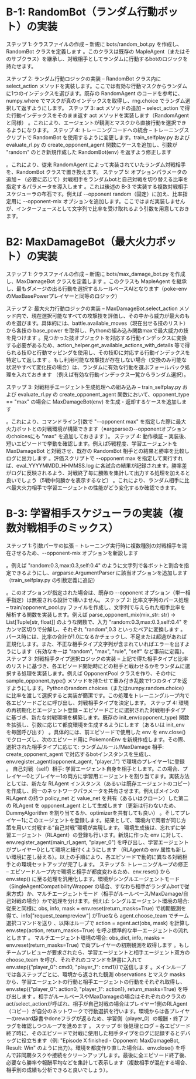 # B-1: RandomBot（ランダム行動ボット）の実装
ステップ 1: クラスファイルの作成 – 新規に bots/random_bot.py を作成し、RandomBot クラスを定義します
。このクラスは既存の MapleAgent（またはそのサブクラス）を継承し、対戦相手としてランダムに行動するbotのロジックを持たせます。

ステップ 2: ランダム行動ロジックの実装 – RandomBot クラス内に select_action メソッドを実装します。ここでは有効な行動マスクからランダムに1つのインデックスを選びます。既存の RandomAgent のコードを参考に、numpy.where でマスクが真のインデックスを取得し、rng.choice でランダム選択して返すようにします。
ステップ 3: act メソッドの追加 – select_action で得た行動インデックスをそのまま返す act メソッドを実装します（RandomAgent と同様）
。これにより、エージェントが観測とマスクから直接行動を選択できるようになります。
ステップ 4: トレーニングコードへの統合 – トレーニングスクリプトで RandomBot を使用するように変更します。train_selfplay.py および evaluate_rl.py の create_opponent_agent 関数にケースを追加し、引数が "random" のとき新規作成した RandomBot(env) を返すよう修正します

。これにより、従来 RandomAgent によって実装されていたランダム対戦相手を、RandomBot クラスで置き換えます。
ステップ 5: オプションパラメータの追加 – （必要に応じて）対戦相手をランダムbotと自己対戦を切り替える比率を指定するパラメータを導入します
。これは後述の B-3 で実装する複数対戦相手スケジューラの布石です。例えば --opponent random（固定）に加え、比率指定用に --opponent-mix オプションを追加します。ここではまだ実装しませんが、インターフェースとして文字列で比率を受け取れるよう引数を用意しておきます。
# B2: MaxDamageBot（最大火力ボット）の実装
ステップ 1: クラスファイルの作成 – 新規に bots/max_damage_bot.py を作成し、MaxDamageBot クラスを定義します
。このクラスも MapleAgent を継承し、最もダメージの出る行動を選択するルールベースAIとなります（poke-envのMaxBasePowerプレイヤーと同等のロジック）

ステップ 2: 最大火力行動ロジックの実装 – MaxDamageBot.select_action メソッド内で、現在選択可能なすべての攻撃技を評価し、その中から威力が最大のものを選びます。具体的には、battle.available_moves（現在出せる技のリスト）から各技の base_power を取得し、Pythonの組み込み関数maxで最大威力の技を見つけます
。見つかった技オブジェクトを対応する行動インデックスに変換する必要があるため、action_helper.get_available_actions_with_details 等で得られる技IDと行動マッピングを使用し、その技IDに対応する行動インデックスを特定して返します
。もし利用可能な攻撃技が存在しない場合（交換のみ可能な状況やすべて変化技の場合）は、ランダムに有効な行動を選ぶフォールバック処理を入れておきます
（例えば有効な行動インデックス一覧からランダム選択）。

ステップ 3: 対戦相手エージェント生成処理への組み込み – train_selfplay.py および evaluate_rl.py の create_opponent_agent 関数において、opponent_type == "max" の場合に MaxDamageBot(env) を生成・返却するケースを追加します

。これにより、コマンドライン引数で "--opponent max" を指定した際に最大火力ボットとの対戦環境が構築できます（※argparseの--opponentオプションのchoicesにも "max" を追加しておきます
）。
ステップ 4: 動作検証 – 実装後、短いエピソードで挙動を確認します。例えば5戦程度、学習エージェントを MaxDamageBot と対戦させ、既存の RandomBot 相手との結果と勝率を比較しログに出力します
。評価スクリプトで --opponent max を指定して実行すれば、eval_YYYYMMDD_HHMMSS.log に各試合の結果が記録されます。勝率差がログに反映されるよう、対戦終了毎に勝敗を集計して出力する処理を加えると良いでしょう（5戦中何勝かを表示するなど）
。これにより、ランダム相手に比べ最大火力相手で学習エージェントの性能がどう変化するか確認できます。
# B-3: 学習相手スケジューラの実装（複数対戦相手のミックス）
ステップ 1: 引数パーサの拡張 – トレーニング実行時に複数種別の対戦相手を混在させるため、--opponent-mix オプションを新設します

。例えば "random:0.3,max:0.3,self:0.4" のように文字列で各ボットと割合を指定できるようにし、argparse.ArgumentParser に該当オプションを追加します（train_selfplay.py の引数定義に追記）

。このオプションが指定された場合は、既存の --opponent オプション（単一相手指定）は無視される設計で構いません。
ステップ 2: 比率文字列のパース処理 – train/opponent_pool.py ファイルを作成し、文字列で与えられた相手比率を解析する関数を実装します。例えば parse_opponent_mix(mix_str: str) -> List[Tuple[str, float]] のような関数で、入力 "random:0.3,max:0.3,self:0.4" をカンマ区切りで分解し、それぞれ "random",0.3 といったペアに変換します
。パース時には、比率の合計が1.0になるかチェックし、不足または超過があれば正規化します。また、不正な相手タイプ文字列が含まれていればエラーを出すようにします（有効なキーは "random", "max", "rule", "self" など事前に定義）。
ステップ 3: 対戦相手タイプ選択ロジックの実装 – 上記で得た相手タイプと比率のリストに基づき、各エピソード開始時にどの相手と戦わせるかをランダムに選択する処理を実装します。例えば OpponentPool クラスを作り、その中に sample_opponent_type() メソッドを持たせて重み付き乱数で1つのタイプを返すようにします。Pythonのrandom.choices（またはnumpy.random.choice）に比率を渡して選択すると実装が簡潔です。この処理をトレーニングループ内で各エピソードごとに呼び出し、対戦相手タイプを決定します。
ステップ 4: 環境の再初期化とエージェント登録 – エピソードごとに選択された対戦相手タイプに基づき、新たな対戦環境を構築します。既存の init_env(opponent_type) 関数を拡張し、引数に応じて都度環境を生成するようにします（あるいは init_env を毎回呼び出す）
。具体的には、前エピソードで使用した env を env.close() でクローズし、次のエピソード用に PokemonEnv を新規作成します。その際、選択された相手タイプに応じて:
ランダム/ルール/MaxDamage 相手: create_opponent_agent で対応するbotインスタンスを生成し、env.register_agent(opponent_agent, "player_1") で環境のプレイヤー1に登録
。
自己対戦（self）相手: 学習エージェント自身を相手とします。この場合、プレイヤー0とプレイヤー1の両方に学習用エージェントを割り当てます。実装方法としては、新たな RLAgent インスタンス（あるいは既存エージェントのコピー）を作成し、同一のネットワークパラメータを共有させます。例えばメインの RLAgent の持つ policy_net と value_net を共有（あるいはクローン）した第二の RLAgent を opponent_agent として生成します（更新は行わないため、DummyAlgorithm を割り当てるか、optimizerを共有しても良い）
。そしてプレイヤー1にこのエージェントを登録します。結果として、環境内で両者が同じ方策を用いて対戦する“自己対戦”環境が実現します。
環境生成後は、忘れずに学習エージェント（RLAgent）の登録も行います。新規に作った env に対して、env.register_agent(main_rl_agent, "player_0") を呼び出し、学習エージェントがプレイヤー0として環境と紐付くようにします
（RLAgentの env 属性も新しい環境に差し替える）。以上の手順により、各エピソードで動的に異なる対戦相手との環境セットアップが完了します。
ステップ 5: トレーニングループの修正 – エピソードループ内で環境と相手が都度変わるため、env.reset() から env.step() に至る処理を汎用化します。環境がシングルエージェントモード（SingleAgentCompatibilityWrapper の場合、すなわち相手がランダムbotで従来方式）か、マルチエージェントモード（相手がルールベース/MaxDamage/自己対戦の場合）かで処理を分けます。例えば:
シングルエージェント環境の場合: 従来と同様に obs, info, mask = env.reset(return_masks=True) で初期観測を得て、info["request_teampreview"] がTrueなら agent.choose_team でチーム選択コマンドを送り
、以降はループで action = agent.act(obs, mask) を計算し env.step(action, return_masks=True) を呼ぶ標準的な単一エージェントの流れとします
。
マルチエージェント環境の場合: obs_dict, info, masks = env.reset(return_masks=True) で両プレイヤーの初期観測を取得します
。もしチームプレビューが要求されたら、学習エージェントと相手エージェント双方の choose_team を呼び、それぞれのコマンドを辞書に入れてenv.step({"player_0": cmd0, "player_1": cmd1})で送信します
。メインループでは各ステップごとに、環境から返された観測 observations とマスク masks から、学習エージェントの行動と相手エージェントの行動をそれぞれ取得し、env.step({"player_0": action0, "player_1": action1}, return_masks=True) を呼び出します
。相手がルールベースやMaxDamageの場合はそれぞれのクラスのact/select_actionが呼ばれ、相手が自己対戦の場合はプレイヤー1側のRLAgent（コピー）が自分のネットワークで行動選択を行います。環境からは各プレイヤーのreward辞書やdoneフラグが返るため、学習側（player_0）の報酬・終了フラグを確認しつつループを進めます
。
ステップ 6: 後処理とログ – 各エピソード終了時に、そのエピソードで対戦に使用した相手タイプをログに記録するとデバッグに役立ちます（例: "Episode X finished - Opponent: MaxDamageBot, Result: Win" のように出力）。環境を都度作り直した場合は、env.close() を呼んで非同期タスクや接続をクリーンアップします。最後に全エピソード終了後、必要なら勝率や報酬平均などを集計して表示します（複数相手が混在する場合、相手別の成績も分析できると良いでしょう）。